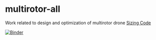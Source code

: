# multirotor-all
Work related to design and optimization of multirotor drone
[Sizing Code](10a-VOILA-Tool-SizingCode_CustomSpecs.ipynb)

[![Binder](https://mybinder.org/badge_logo.svg)](https://mybinder.org/v2/gh/aitorochotorena/multirotor-all/master?filepath=README.md)
